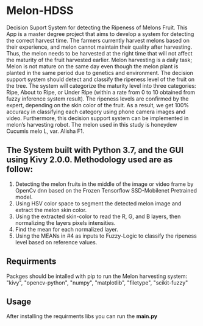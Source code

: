 # Melon-HDSS

Decision Suport System for detecting the Ripeness of Melons Fruit. This App is a master degree project that aims to develop a system for detecting the correct harvest time. The farmers currently harvest melons based on their experience, and melon cannot maintain their quality after harvesting. Thus, the melon needs to be harvested at the right time that will not affect the maturity of the fruit harvested earlier. Melon harvesting is a daily task; Melon is not mature on the same day even though the melon plant is planted in the same period due to genetics and environment. The decision support system should detect and classify the ripeness level of the fruit on the tree. The system will categorize the maturity level into three categories: Ripe, About to Ripe, or Under Ripe (within a rate from 0 to 10 obtained from fuzzy inference system result). The ripeness levels are confirmed by the expert, depending on the skin color of the fruit. As a result, we get 100% accuracy in classifying each category using phone camera images and video. Furthermore, this decision support system can be implemented in melon’s harvesting robot. The melon used in this study is honeydew Cucumis melo L, var. Alisha F1.


## The System built with Python 3.7, and the GUI using Kivy 2.0.0. Methodology used are as follow:
1. Detecting the melon fruits in the middle of the image or video frame by OpenCv dnn based on the Frozen Tensorflow SSD-Mobilenet Pretrained model.
2. Using HSV color space to segment the detected melon image and extract the melon skin color.
3. Using the extracted skin-color to read the R, G, and B layers, then normalizing the layers pixels intensities.
4. Find the mean for each normalized layer.
5. Using the MEANs in #4 as inputs to Fuzzy-Logic to classify the ripeness level based on reference values.

## Requirments
Packges should be intalled with pip to run the Melon harvesting system:
	"kivy",
	"opencv-python",
	"numpy",
	"matplotlib",
	"filetype",
	"scikit-fuzzy"
 ## Usage 
 After installing the requirments libs you can run the **main.py**
